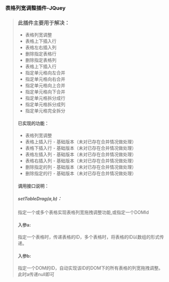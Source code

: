 ### 表格列宽调整插件-JQuey

>### 此插件主要用于解决：
>* 表格列宽调整
>* 表格上下插入行
>* 表格左右插入列
>* 删除指定表格行
>* 删除指定表格列
>* 表格上下插入行
>* 指定单元格向左合并
>* 指定单元格向右合并
>* 指定单元格向上合并
>* 指定单元格向下合并
>* 指定单元格拆分成行
>* 指定单元格拆分成列
>* 指定单元格完全拆分
>#### 已实现的功能：
>* 表格列宽调整
>* 表格上插入行 - 基础版本（未对已存在合并情况做处理）
>* 表格下插入行 - 基础版本（未对已存在合并情况做处理）
>* 表格左插入列 - 基础版本（未对已存在合并情况做处理）
>* 表格右插入列 - 基础版本（未对已存在合并情况做处理）
>* 删除指定的列 - 基础版本（未对已存在合并情况做处理）
>* 删除指定的行 - 基础版本（未对已存在合并情况做处理）
>#### 调用接口说明：
>##### setTableDrag(a,b)：
>  指定一个或多个表格实现表格列宽拖拽调整功能,或指定一个DOMId
>####  入参a:
>指定一个表格时，传递表格的ID，多个表格时，将表格的ID以数组的形式传递。
>####  入参b:
> 指定一个DOM的ID，自动实现该ID的DOM下的所有表格的列宽拖拽调整。此时a传递null即可